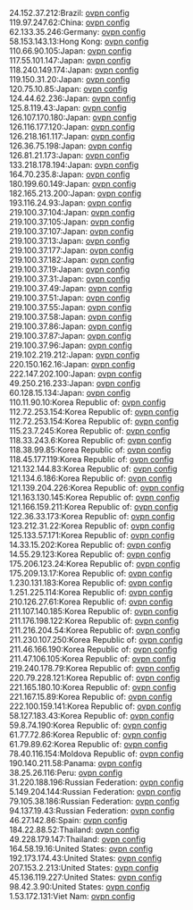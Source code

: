 24.152.37.212:Brazil: [ovpn config](vpn/24_152_37_212.ovpn)  
119.97.247.62:China: [ovpn config](vpn/119_97_247_62.ovpn)  
62.133.35.246:Germany: [ovpn config](vpn/62_133_35_246.ovpn)  
58.153.143.13:Hong Kong: [ovpn config](vpn/58_153_143_13.ovpn)  
110.66.90.105:Japan: [ovpn config](vpn/110_66_90_105.ovpn)  
117.55.101.147:Japan: [ovpn config](vpn/117_55_101_147.ovpn)  
118.240.149.174:Japan: [ovpn config](vpn/118_240_149_174.ovpn)  
119.150.31.20:Japan: [ovpn config](vpn/119_150_31_20.ovpn)  
120.75.10.85:Japan: [ovpn config](vpn/120_75_10_85.ovpn)  
124.44.62.236:Japan: [ovpn config](vpn/124_44_62_236.ovpn)  
125.8.119.43:Japan: [ovpn config](vpn/125_8_119_43.ovpn)  
126.107.170.180:Japan: [ovpn config](vpn/126_107_170_180.ovpn)  
126.116.177.120:Japan: [ovpn config](vpn/126_116_177_120.ovpn)  
126.218.161.117:Japan: [ovpn config](vpn/126_218_161_117.ovpn)  
126.36.75.198:Japan: [ovpn config](vpn/126_36_75_198.ovpn)  
126.81.21.173:Japan: [ovpn config](vpn/126_81_21_173.ovpn)  
133.218.178.194:Japan: [ovpn config](vpn/133_218_178_194.ovpn)  
164.70.235.8:Japan: [ovpn config](vpn/164_70_235_8.ovpn)  
180.199.60.149:Japan: [ovpn config](vpn/180_199_60_149.ovpn)  
182.165.213.200:Japan: [ovpn config](vpn/182_165_213_200.ovpn)  
193.116.24.93:Japan: [ovpn config](vpn/193_116_24_93.ovpn)  
219.100.37.104:Japan: [ovpn config](vpn/219_100_37_104.ovpn)  
219.100.37.105:Japan: [ovpn config](vpn/219_100_37_105.ovpn)  
219.100.37.107:Japan: [ovpn config](vpn/219_100_37_107.ovpn)  
219.100.37.13:Japan: [ovpn config](vpn/219_100_37_13.ovpn)  
219.100.37.177:Japan: [ovpn config](vpn/219_100_37_177.ovpn)  
219.100.37.182:Japan: [ovpn config](vpn/219_100_37_182.ovpn)  
219.100.37.19:Japan: [ovpn config](vpn/219_100_37_19.ovpn)  
219.100.37.31:Japan: [ovpn config](vpn/219_100_37_31.ovpn)  
219.100.37.49:Japan: [ovpn config](vpn/219_100_37_49.ovpn)  
219.100.37.51:Japan: [ovpn config](vpn/219_100_37_51.ovpn)  
219.100.37.55:Japan: [ovpn config](vpn/219_100_37_55.ovpn)  
219.100.37.58:Japan: [ovpn config](vpn/219_100_37_58.ovpn)  
219.100.37.86:Japan: [ovpn config](vpn/219_100_37_86.ovpn)  
219.100.37.87:Japan: [ovpn config](vpn/219_100_37_87.ovpn)  
219.100.37.96:Japan: [ovpn config](vpn/219_100_37_96.ovpn)  
219.102.219.212:Japan: [ovpn config](vpn/219_102_219_212.ovpn)  
220.150.162.16:Japan: [ovpn config](vpn/220_150_162_16.ovpn)  
222.147.202.100:Japan: [ovpn config](vpn/222_147_202_100.ovpn)  
49.250.216.233:Japan: [ovpn config](vpn/49_250_216_233.ovpn)  
60.128.15.134:Japan: [ovpn config](vpn/60_128_15_134.ovpn)  
110.11.90.10:Korea Republic of: [ovpn config](vpn/110_11_90_10.ovpn)  
112.72.253.154:Korea Republic of: [ovpn config](vpn/112_72_253_154.ovpn)  
112.72.253.154:Korea Republic of: [ovpn config](vpn/112_72_253_154.ovpn)  
115.23.7.245:Korea Republic of: [ovpn config](vpn/115_23_7_245.ovpn)  
118.33.243.6:Korea Republic of: [ovpn config](vpn/118_33_243_6.ovpn)  
118.38.99.85:Korea Republic of: [ovpn config](vpn/118_38_99_85.ovpn)  
118.45.177.119:Korea Republic of: [ovpn config](vpn/118_45_177_119.ovpn)  
121.132.144.83:Korea Republic of: [ovpn config](vpn/121_132_144_83.ovpn)  
121.134.6.186:Korea Republic of: [ovpn config](vpn/121_134_6_186.ovpn)  
121.139.204.226:Korea Republic of: [ovpn config](vpn/121_139_204_226.ovpn)  
121.163.130.145:Korea Republic of: [ovpn config](vpn/121_163_130_145.ovpn)  
121.166.159.211:Korea Republic of: [ovpn config](vpn/121_166_159_211.ovpn)  
122.36.33.173:Korea Republic of: [ovpn config](vpn/122_36_33_173.ovpn)  
123.212.31.22:Korea Republic of: [ovpn config](vpn/123_212_31_22.ovpn)  
125.133.57.171:Korea Republic of: [ovpn config](vpn/125_133_57_171.ovpn)  
14.33.15.202:Korea Republic of: [ovpn config](vpn/14_33_15_202.ovpn)  
14.55.29.123:Korea Republic of: [ovpn config](vpn/14_55_29_123.ovpn)  
175.206.123.24:Korea Republic of: [ovpn config](vpn/175_206_123_24.ovpn)  
175.209.13.17:Korea Republic of: [ovpn config](vpn/175_209_13_17.ovpn)  
1.230.131.183:Korea Republic of: [ovpn config](vpn/1_230_131_183.ovpn)  
1.251.225.114:Korea Republic of: [ovpn config](vpn/1_251_225_114.ovpn)  
210.126.27.61:Korea Republic of: [ovpn config](vpn/210_126_27_61.ovpn)  
211.107.140.185:Korea Republic of: [ovpn config](vpn/211_107_140_185.ovpn)  
211.176.198.122:Korea Republic of: [ovpn config](vpn/211_176_198_122.ovpn)  
211.216.204.54:Korea Republic of: [ovpn config](vpn/211_216_204_54.ovpn)  
211.230.107.250:Korea Republic of: [ovpn config](vpn/211_230_107_250.ovpn)  
211.46.166.190:Korea Republic of: [ovpn config](vpn/211_46_166_190.ovpn)  
211.47.106.105:Korea Republic of: [ovpn config](vpn/211_47_106_105.ovpn)  
219.240.178.79:Korea Republic of: [ovpn config](vpn/219_240_178_79.ovpn)  
220.79.228.121:Korea Republic of: [ovpn config](vpn/220_79_228_121.ovpn)  
221.165.180.10:Korea Republic of: [ovpn config](vpn/221_165_180_10.ovpn)  
221.167.15.89:Korea Republic of: [ovpn config](vpn/221_167_15_89.ovpn)  
222.100.159.141:Korea Republic of: [ovpn config](vpn/222_100_159_141.ovpn)  
58.127.183.43:Korea Republic of: [ovpn config](vpn/58_127_183_43.ovpn)  
59.8.74.190:Korea Republic of: [ovpn config](vpn/59_8_74_190.ovpn)  
61.77.72.86:Korea Republic of: [ovpn config](vpn/61_77_72_86.ovpn)  
61.79.89.62:Korea Republic of: [ovpn config](vpn/61_79_89_62.ovpn)  
78.40.116.154:Moldova Republic of: [ovpn config](vpn/78_40_116_154.ovpn)  
190.140.211.58:Panama: [ovpn config](vpn/190_140_211_58.ovpn)  
38.25.26.116:Peru: [ovpn config](vpn/38_25_26_116.ovpn)  
31.220.188.196:Russian Federation: [ovpn config](vpn/31_220_188_196.ovpn)  
5.149.204.144:Russian Federation: [ovpn config](vpn/5_149_204_144.ovpn)  
79.105.38.186:Russian Federation: [ovpn config](vpn/79_105_38_186.ovpn)  
94.137.19.43:Russian Federation: [ovpn config](vpn/94_137_19_43.ovpn)  
46.27.142.86:Spain: [ovpn config](vpn/46_27_142_86.ovpn)  
184.22.88.52:Thailand: [ovpn config](vpn/184_22_88_52.ovpn)  
49.228.179.147:Thailand: [ovpn config](vpn/49_228_179_147.ovpn)  
164.58.19.16:United States: [ovpn config](vpn/164_58_19_16.ovpn)  
192.173.174.43:United States: [ovpn config](vpn/192_173_174_43.ovpn)  
207.153.2.213:United States: [ovpn config](vpn/207_153_2_213.ovpn)  
45.136.119.227:United States: [ovpn config](vpn/45_136_119_227.ovpn)  
98.42.3.90:United States: [ovpn config](vpn/98_42_3_90.ovpn)  
1.53.172.131:Viet Nam: [ovpn config](vpn/1_53_172_131.ovpn)  
